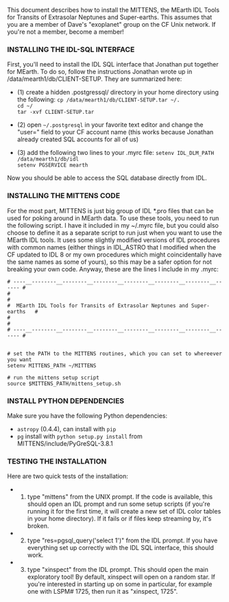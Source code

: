 This document describes how to install the MITTENS, the MEarth IDL Tools for Transits of Extrasolar Neptunes and Super-earths. This assumes that you are a member of Dave's "exoplanet" group on the CF Unix network. If you're not a member, become a member!


### INSTALLING THE IDL-SQL INTERFACE

First, you'll need to install the IDL SQL interface that Jonathan put together for MEarth. To do so, follow the instructions Jonathan wrote up in /data/mearth1/db/CLIENT-SETUP. They are summarized here:

* (1) create a hidden .postgressql/ directory in your home directory using the following:
`cp /data/mearth1/db/CLIENT-SETUP.tar ~/.`  
`cd ~/`  
`tar -xvf CLIENT-SETUP.tar`  

* (2) open `~/.postgresql` in your favorite text editor and change the "user=" field to your CF account name (this works because Jonathan already created SQL accounts for all of us)

* (3) add the following two lines to your .myrc file:
`setenv IDL_DLM_PATH /data/mearth1/db/idl`  
`setenv PGSERVICE mearth`

Now you should be able to access the SQL database directly from IDL.


### INSTALLING THE MITTENS CODE

For the most part, MITTENS is just big group of IDL *.pro files that can be used for poking around in MEarth data. To use these tools, you need to run the following script. I have it included in my ~/.myrc file, but you could also choose to define it as a separate script to run just when you want to use the MEarth IDL tools. It uses some slightly modified versions of IDL procedures with common names (either things in IDL_ASTRO that I modified when the CF updated to IDL 8 or my own procedures which might coincidentally have the same names as some of yours), so this may be a safer option for not breaking your own code. Anyway, these are the lines I include in my .myrc:

    # ----__--------__--------__--------__--------__--------__--------__------ #
    #                                                                          #
    #  MEarth IDL Tools for Transits of Extrasolar Neptunes and Super-earths   #
    #                                                                          #
    # ----__--------__--------__--------__--------__--------__--------__------ #


    # set the PATH to the MITTENS routines, which you can set to whereever you want
    setenv MITTENS_PATH ~/MITTENS

    # run the mittens setup script
    source $MITTENS_PATH/mittens_setup.sh


### INSTALL PYTHON DEPENDENCIES

Make sure you have the following Python dependencies:

* `astropy` (0.4.4), can install with `pip`
* `pg` install with `python setup.py install` from MITTENS/include/PyGreSQL-3.8.1


### TESTING THE INSTALLATION
Here are two quick tests of the installation:

* 1) type "mittens" from the UNIX prompt. If the code is available, this should open an IDL prompt and run some setup scripts (if you're running it for the first time, it will create a new set of IDL color tables in your home directory). If it fails or if files keep streaming by, it's broken.

* 2) type "res=pgsql_query('select 1')" from the IDL prompt. If you have everything set up correctly with the IDL SQL interface, this should work.

* 3) type "xinspect" from the IDL prompt. This should open the main exploratory tool! By default, xinspect will open on a random star. If you're interested in starting up on some in particular, for example one with LSPM# 1725, then run it as "xinspect, 1725".
